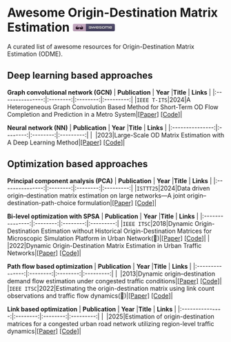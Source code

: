 # Awesome Origin-Destination Matrix Estimation <a href="https://github.com/sindresorhus/awesome"><img src="imgs/awesome.png" alt="Awesome" style="max-width: 100%;" width="100"></a>
A curated list of awesome resources for Origin-Destination Matrix Estimation (ODME).

## Deep learning based approaches

**Graph convolutional network (GCN)**
| **Publication** | **Year** |**Title** | **Links** |
|:---------------:|:--------:|:--------:|:---------:|
|`IEEE T-ITS`|2024|A Heterogeneous Graph Convolution Based Method for Short-Term OD Flow Completion and Prediction in a Metro System|[[Paper]](https://ieeexplore.ieee.org/document/10706995) [[Code]]()|

**Neural network (NN)**
| **Publication** | **Year** |**Title** | **Links** |
|:---------------:|:--------:|:--------:|:---------:|
|` `|2023|Large-Scale OD Matrix Estimation with A Deep Learning Method|[[Paper]](https://arxiv.org/abs/2310.05753) [[Code]]()|

## Optimization based approaches

**Principal component analysis (PCA)**
| **Publication** | **Year** |**Title** | **Links** |
|:---------------:|:--------:|:--------:|:---------:|
|`ISTTT25`|2024|Data driven origin–destination matrix estimation on large networks—A joint origin–destination-path-choice formulation|[[Paper]](https://www.sciencedirect.com/science/article/pii/S0968090X24003711) [[Code]]()|

**Bi-level optimization with SPSA**
| **Publication** | **Year** |**Title** | **Links** |
|:---------------:|:--------:|:--------:|:---------:|
|`IEEE ITSC`|2018|Dynamic Origin-Destination Estimation without Historical Origin-Destination Matrices for Microscopic Simulation Platform in Urban Network(:triangular_flag_on_post:)|[[Paper]](https://ieeexplore.ieee.org/document/8569241) [[Code]]()|
|` `|2022|Dynamic Origin-Destination Matrix Estimation in Urban Traffic Networks|[[Paper]](https://openreview.net/forum?id=cN6uWO99F7&referrer=%5Bthe%20profile%20of%20Marco%20Chiarandini%5D(%2Fprofile%3Fid%3D~Marco_Chiarandini1)) [[Code]]()|

**Path flow based optimization**
| **Publication** | **Year** |**Title** | **Links** |
|:---------------:|:--------:|:--------:|:---------:|
|` `|2013|Dynamic origin–destination demand flow estimation under congested traffic conditions|[[Paper]](https://www.sciencedirect.com/science/article/pii/S0968090X13001071) [[Code]]()|
|`IEEE ITSC`|2022|Estimating the origin-destination matrix using link count observations and traffic flow dynamics(:triangular_flag_on_post:)|[[Paper]](https://ieeexplore.ieee.org/document/9921951) [[Code]]()|

**Link based optimization**
| **Publication** | **Year** |**Title** | **Links** |
|:---------------:|:--------:|:--------:|:---------:|
|` `|2025|Estimation of origin-destination matrices for a congested urban road network utilizing region-level traffic dynamics|[[Paper]](https://www.research-collection.ethz.ch/handle/20.500.11850/710845) [[Code]]()|